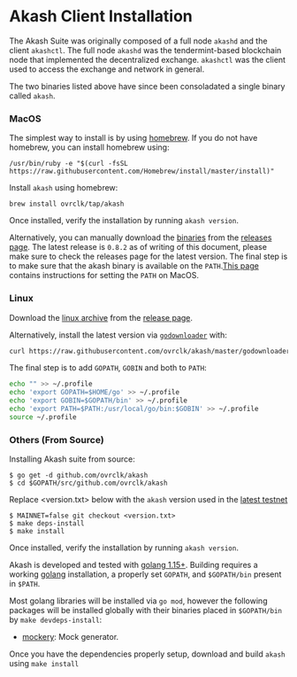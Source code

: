 # Akash Client Installation

The Akash Suite was originally composed of a full node `akashd` and the client `akashctl`. The full node `akashd` was the tendermint-based blockchain node that implemented the decentralized exchange. `akashctl` was the client used to access the exchange and network in general.

The two binaries listed above have since been consoladated a single binary called `akash`.


### MacOS

The simplest way to install is by using [homebrew](https://brew.sh). If you do not have homebrew, you can install homebrew using:

```shell
/usr/bin/ruby -e "$(curl -fsSL https://raw.githubusercontent.com/Homebrew/install/master/install)"
```

Install `akash` using homebrew:

```shell
brew install ovrclk/tap/akash
```

Once installed, verify the installation by running `akash version`.


Alternatively, you can manually download the [binaries](https://github.com/ovrclk/akash/releases/download/v0.8.2/akash_0.8.2_darwin_amd64.zip) from the [releases page](https://github.com/ovrclk/akash/releases). The latest release is `0.8.2` as of writing of this document, please make sure to check the releases page for the latest version. The final step is to make sure that the akash binary is available on the `PATH`.[This page](https://stackoverflow.com/questions/14637979/how-to-permanently-set-path-on-linux-unix) contains instructions for setting the `PATH` on MacOS.


### Linux

Download the [linux archive](https://github.com/ovrclk/akash/releases/download/v0.8.2/akash_0.8.2_linux_amd64.zip) from the [release page](https://github.com/ovrclk/akash/releases).

Alternatively, install the latest version via [`godownloader`](https://github.com/goreleaser/godownloader) with:

```sh
curl https://raw.githubusercontent.com/ovrclk/akash/master/godownloader.sh | sh
```

The final step is to add `GOPATH`, `GOBIN` and both to `PATH`:

```bash
echo "" >> ~/.profile
echo 'export GOPATH=$HOME/go' >> ~/.profile
echo 'export GOBIN=$GOPATH/bin' >> ~/.profile
echo 'export PATH=$PATH:/usr/local/go/bin:$GOBIN' >> ~/.profile
source ~/.profile
```

### Others \(From Source\)

Installing Akash suite from source:

```shell
$ go get -d github.com/ovrclk/akash
$ cd $GOPATH/src/github.com/ovrclk/akash
```
Replace <version.txt> below with the `akash` version used in the [latest testnet](https://github.com/ovrclk/net/tree/master/latest)
```
$ MAINNET=false git checkout <version.txt>
$ make deps-install
$ make install
```

Once installed, verify the installation by running `akash version`.

Akash is developed and tested with [golang 1.15+](https://golang.org/). Building requires a working [golang](https://golang.org/) installation, a properly set `GOPATH`, and `$GOPATH/bin` present in `$PATH`.

Most golang libraries will be installed via `go mod`, however the following packages will be installed globally with their binaries placed in `$GOPATH/bin` by `make devdeps-install`:

* [mockery](https://github.com/vektra/mockery): Mock generator.

Once you have the dependencies properly setup, download and build `akash` using `make install`
